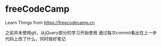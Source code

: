 # freeCodeCamp
Learn Things from https://freecodecamp.cn

之前并未使用git，从jQuery部分的学习开始使用
通过每次commit看出在上一步代码上改了什么，同时做好笔记